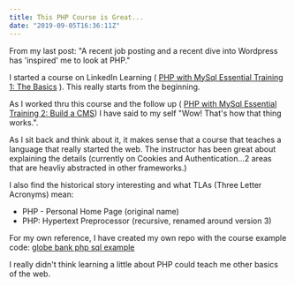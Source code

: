 ```yaml
---
title: This PHP Course is Great...
date: "2019-09-05T16:36:11Z"
---
```


From my last post: "A recent job posting and a recent dive into Wordpress has 'inspired'
me to look at PHP."

I started a course on LinkedIn Learning ( [PHP with MySql Essential Training 1: The Basics](https://www.linkedin.com/learning/php-with-mysql-essential-training-1-the-basics) ).  This really starts from the beginning.

As I worked thru this course and the follow up ( [PHP with MySql Essential Training 2: Build a CMS](https://www.linkedin.com/learning/php-with-mysql-essential-training-2-build-a-cms)) I have said to my self "Wow! That's how that thing works.".

As I sit back and think about it, it makes sense that a course that
teaches a language that really started the web.  The instructor
has been great about explaining the details (currently on Cookies and Authentication...2 areas that are heavliy abstracted in other
frameworks.)

I also find the historical story interesting and what TLAs (Three Letter Acronyms) mean:

- PHP - Personal Home Page (original name)
- PHP: Hypertext Preprocessor (recursive, renamed around version 3)

For my own reference, I have created my own repo with the course
example code: [globe bank php sql example](https://github.com/alpiepho/globe_bank_php_sql_example)

I really didn't think learning a little about PHP could teach 
me other basics of the web.